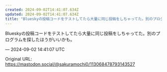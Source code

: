 ```yaml
---
created: 2024-09-02T14:41:07.634Z
updated: 2024-09-02T14:41:07.634Z
title: "Blueskyの投稿コードをテストしてたら大量に同じ投稿をしちゃってた。別のプログラムを探したほうがいいかも。[...]"
---
```


<p>Blueskyの投稿コードをテストしてたら大量に同じ投稿をしちゃってた。別のプログラムを探したほうがいいかも。</p>

&mdash; 2024-09-02 14:41:07 UTC

Original URL: https://mastodon.social/@sakuramochi0/113068478793143527
